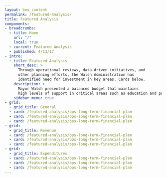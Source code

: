 ```yaml
---
layout: bos_content
permalink: /featured-analysis/
title: Featured Analysis
components:
- breadcrumbs:
  - title: Home
    url: "/"
    local: true
  - current: Featured Analysis
  - published: 4/13/17
- intro:
  - title: Featured Analysis
    short_desc: >
      Through operational reviews, data-driven initiatives, and
      other planning efforts, the Walsh Administration has 
      identified need for investment in key areas. Cards below.
    description: >
      Mayor Walsh presented a balanced budget that maintains 
      high levels of support in critical areas such as education and public safety, makes limited strategic investments,continues the City's commitment to addressing its long-termliabilities, and builds on the Administration's record of strong fiscal management. This is made possible by the Administration's achievement of efficiencies and savings. The City's data-driven managerial approach was recently validated by the affirmation of Boston's triple A bond rating.
    sidebar_menu: true
- grid: 
  - grid_title: General
  - card: /featured-analysis/bps-long-term-financial-plan
  - card: /featured-analysis/bps-long-term-financial-plan
  - card: /featured-analysis/bps-long-term-financial-plan
- grid: 
  - grid_title: Revenue
  - card: /featured-analysis/bps-long-term-financial-plan
  - card: /featured-analysis/bps-long-term-financial-plan
  - card: /featured-analysis/bps-long-term-financial-plan
- grid: 
  - grid_title: Expenditures
  - card: /featured-analysis/bps-long-term-financial-plan
  - card: /featured-analysis/bps-long-term-financial-plan
  - card: /featured-analysis/bps-long-term-financial-plan
---
```

